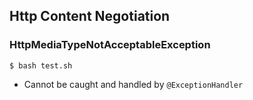 ## Http Content Negotiation

### HttpMediaTypeNotAcceptableException

```shell
$ bash test.sh
```

- Cannot be caught and handled by `@ExceptionHandler`
